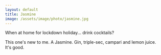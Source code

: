 ```yaml
---
layout: default
title: Jasmine
image: /assets/image/photo/jasmine.jpg
---
```


When at home for lockdown holiday... drink cocktails?

This one's new to me. A Jasmine. Gin, triple-sec, campari and lemon juice. It's good.